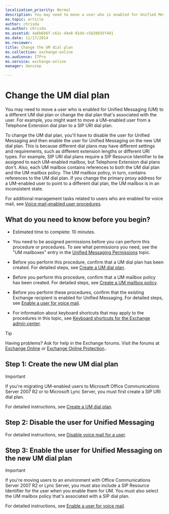```yaml
---
localization_priority: Normal
description: You may need to move a user who is enabled for Unified Messaging (UM) to a different UM dial plan or change the dial plan that's associated with the user. For example, you might want to move a UM-enabled user from a Telephone Extension dial plan to a SIP URI dial plan.
ms.topic: article
author: chrisda
ms.author: chrisda
ms.assetid: 4a6b6b6f-c61c-44e8-91dd-c5d28835f441
ms.date: 11/17/2014
ms.reviewer: 
title: Change the UM dial plan
ms.collection: exchange-online
ms.audience: ITPro
ms.service: exchange-online
manager: dansimp

---
```


# Change the UM dial plan

You may need to move a user who is enabled for Unified Messaging (UM) to a different UM dial plan or change the dial plan that's associated with the user. For example, you might want to move a UM-enabled user from a Telephone Extension dial plan to a SIP URI dial plan.

To change the UM dial plan, you'll have to disable the user for Unified Messaging and then enable the user for Unified Messaging on the new UM dial plan. This is because different dial plans may have different settings and requirements, such as different extension lengths or different URI types. For example, SIP URI dial plans require a SIP Resource Identifier to be assigned to each UM-enabled mailbox, but Telephone Extension dial plans don't. Also, each UM mailbox contains references to both the UM dial plan and the UM mailbox policy. The UM mailbox policy, in turn, contains references to the UM dial plan. If you change the primary proxy address for a UM-enabled user to point to a different dial plan, the UM mailbox is in an inconsistent state.

For additional management tasks related to users who are enabled for voice mail, see [Voice mail-enabled user procedures](voice-mail-enabled-user-procedures.md).

## What do you need to know before you begin?

- Estimated time to complete: 10 minutes.

- You need to be assigned permissions before you can perform this procedure or procedures. To see what permissions you need, see the "UM mailboxes" entry in the [Unified Messaging Permissions](https://technet.microsoft.com/library/d326c3bc-8f33-434a-bf02-a83cc26a5498.aspx) topic.

- Before you perform this procedure, confirm that a UM dial plan has been created. For detailed steps, see [Create a UM dial plan](../../voice-mail-unified-messaging/connect-voice-mail-system/create-um-dial-plan.md).

- Before you perform this procedure, confirm that a UM mailbox policy has been created. For detailed steps, see [Create a UM mailbox policy](create-um-mailbox-policy.md).

- Before you perform these procedures, confirm that the existing Exchange recipient is enabled for Unified Messaging. For detailed steps, see [Enable a user for voice mail](enable-a-user-for-voice-mail.md).

- For information about keyboard shortcuts that may apply to the procedures in this topic, see [Keyboard shortcuts for the Exchange admin center](../../accessibility/keyboard-shortcuts-in-admin-center.md).

> [!TIP]
> Having problems? Ask for help in the Exchange forums. Visit the forums at [Exchange Online](https://go.microsoft.com/fwlink/p/?linkId=267542) or [Exchange Online Protection](https://go.microsoft.com/fwlink/p/?linkId=285351)..

## Step 1: Create the new UM dial plan

> [!IMPORTANT]
> If you're migrating UM-enabled users to Microsoft Office Communications Server 2007 R2 or to Microsoft Lync Server, you must first create a SIP URI dial plan.

For detailed instructions, see [Create a UM dial plan](../../voice-mail-unified-messaging/connect-voice-mail-system/create-um-dial-plan.md).

## Step 2: Disable the user for Unified Messaging

For detailed instructions, see [Disable voice mail for a user](disable-voice-mail.md).

## Step 3: Enable the user for Unified Messaging on the new UM dial plan

> [!IMPORTANT]
> If you're moving users to an environment with Office Communications Server 2007 R2 or Lync Server, you must also include a SIP Resource Identifier for the user when you enable them for UM. You must also select the UM mailbox policy that's associated with a SIP dial plan.

For detailed instructions, see [Enable a user for voice mail](enable-a-user-for-voice-mail.md).



